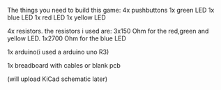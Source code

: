 The things you need to build this game:
4x pushbuttons
1x green LED
1x blue LED
1x red LED
1x yellow LED

4x resistors. 
the resistors i used are:
3x150 Ohm for the red,green and yellow LED.
1x2700 Ohm for the blue LED

1x arduino(i used a arduino uno R3)

1x breadboard with cables or blank pcb

(will upload KiCad schematic later)
